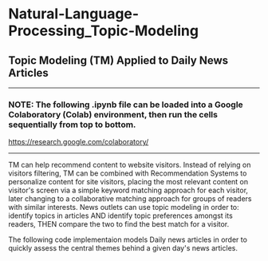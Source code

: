 # Natural-Language-Processing_Topic-Modeling

## Topic Modeling (TM) Applied to Daily News Articles

---

### NOTE: The following .ipynb file can be loaded into a Google Colaboratory (Colab) environment, then run the cells sequentially from top to bottom.

https://research.google.com/colaboratory/

---

TM can help recommend content to website visitors. Instead of relying on visitors filtering, TM can be combined with Recommendation Systems to personalize content for site visitors, placing the most relevant content on visitor's screen via a simple keyword matching approach for each visitor, later changing to a collaborative matching approach for groups of readers with similar interests. News outlets can use topic modeling in order to: identify topics in articles AND identify topic preferences amongst its readers, THEN compare the two to find the best match for a visitor.

The following code implementaion models Daily news articles in order to quickly assess the central themes behind a given day's news articles.

